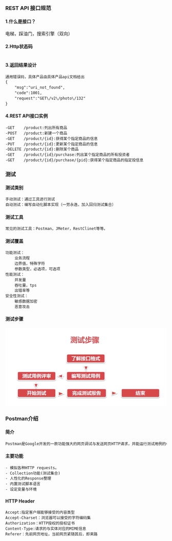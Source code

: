 

### REST API 接口规范

#### 1.什么是接口？

电梯，踩油门，搜索引擎（双向）

#### 2.Http状态码

~~~xml

~~~

#### 3.返回结果设计

~~~xml
通用错误码，具体产品由具体产品api文档给出
{
	"msg":"uri_not_found",
	"code":1001,
	"request":"GET\/v2\/photo\/132"
}
~~~

#### 4.REST API接口实例

~~~xml
-GET 	/product:列出所有商品
-POST 	/product:新建一个商品
-GET  	/product/{id}:获得某个指定商品的信息
-PUT  	/product/{id}:更新某个指定商品的信息
-DELETE /product/{id}:删除某个商品
-GET 	/product/{id}/purchase:列出某个指定商品的所有投资者
-GET 	/product/{id}/purchase/{pid}:获得某个指定商品的指定投信息
~~~

### 测试

#### 测试类别

~~~xml
手动测试：通过工具进行测试
自动测试：编写自动化脚本实现（一劳永逸，加入回归测试集合）
~~~

#### 测试工具

~~~xml
常见的测试工具：Postman，JMeter，RestClinet等等。
~~~

#### 测试覆盖

~~~xml
功能测试：
    业务流程
    边界值，特殊字符
    参数类型，必选项，可选项
性能测试：
	并发量
	吞吐量，tps
	出错率等
安全性测试：
	敏感数据加密
	恶意攻击
~~~

#### 测试步骤

![1539565466260](img/测试步骤.png)

### Postman介绍

#### 简介

~~~xml
Postman是Google开发的一款功能强大的网页调试与发送网页HTTP请求，并能运行测试用例的Chrome插件。
~~~

#### 主要功能

~~~xml
- 模拟各种HTTP requests。
- Collection功能(测试集合)
- 人性化的Response整理
- 内置测试脚本语言
- 设定变量与环境
~~~

#### HTTP Header

~~~xml
Accept:指定客户端能够接受的内容类型
Accept-Charset：浏览器可以接受的字符编码集
Authorization：HTTP授权的授权证书
Content-Type:请求的与实体对应的MIME信息
Referer：先前网页地址，当前网页紧随其后，即来路
~~~













